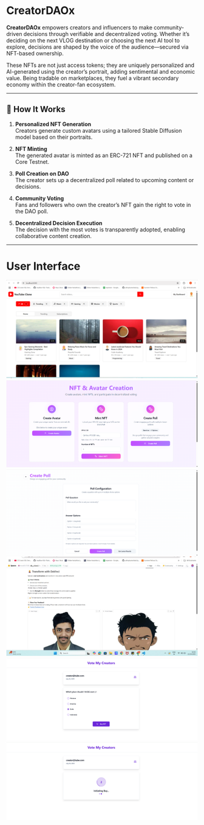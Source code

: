 # CreatorDAOx

**CreatorDAOx** empowers creators and influencers to make community-driven decisions through verifiable and decentralized voting. Whether it’s deciding on the next VLOG destination or choosing the next AI tool to explore, decisions are shaped by the voice of the audience—secured via NFT-based ownership. 

These NFTs are not just access tokens; they are uniquely personalized and AI-generated using the creator’s portrait, adding sentimental and economic value. Being tradable on marketplaces, they fuel a vibrant secondary economy within the creator-fan ecosystem.

---

## 🔧 How It Works

1. **Personalized NFT Generation**  
   Creators generate custom avatars using a tailored Stable Diffusion model based on their portraits.

2. **NFT Minting**  
   The generated avatar is minted as an ERC-721 NFT and published on a Core Testnet.

3. **Poll Creation on DAO**  
   The creator sets up a decentralized poll related to upcoming content or decisions.

4. **Community Voting**  
   Fans and followers who own the creator’s NFT gain the right to vote in the DAO poll.

5. **Decentralized Decision Execution**  
   The decision with the most votes is transparently adopted, enabling collaborative content creation.

---

# User Interface
![Landing Page](img/hp.png) 
![Creator Dashboard](img/cd1.png)
![Creator Dashboard](img/cd2.png)
![AI Model](img/sd.jpg)
![User Dashboard](img/u1.png)
![User Dashboard](img/u3.png)

